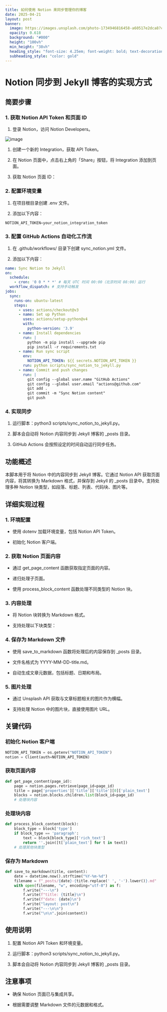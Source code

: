 ```yaml
---
title: 如何使用 Notion 来同步管理你的博客
date: 2025-04-21
layout: post
banner:
  image: https://images.unsplash.com/photo-1734946816458-a60517e2dca8?crop=entropy&cs=tinysrgb&fit=max&fm=jpg&ixid=M3w2OTIwMzJ8MHwxfHJhbmRvbXx8fHx8fHx8fDE3NDUyMDAwMDR8&ixlib=rb-4.0.3&q=80&w=1080
  opacity: 0.618
  background: "#000"
  height: "100vh"
  min_height: "38vh"
  heading_style: "font-size: 4.25em; font-weight: bold; text-decoration: underline"
  subheading_style: "color: gold"
---
```


# Notion 同步到 Jekyll 博客的实现方式

## 简要步骤

### 1. 获取 Notion API Token 和页面 ID

1. 登录 Notion，访问 Notion Developers。

![image](https://prod-files-secure.s3.us-west-2.amazonaws.com/a7a0cc5a-89b9-4cda-8686-1fba0ca52f40/d19c1afe-dea5-4312-9333-786b0ba83054/image.png?X-Amz-Algorithm=AWS4-HMAC-SHA256&X-Amz-Content-Sha256=UNSIGNED-PAYLOAD&X-Amz-Credential=ASIAZI2LB466URPNOTBD%2F20250421%2Fus-west-2%2Fs3%2Faws4_request&X-Amz-Date=20250421T014644Z&X-Amz-Expires=3600&X-Amz-Security-Token=IQoJb3JpZ2luX2VjECYaCXVzLXdlc3QtMiJHMEUCICru8XE3YGPV9c%2BrL7Tq0w9n%2Flm2p%2B06J2SNrTqFTVTRAiEAyLr5izJuEO%2FiricRIV9zeSZslqGYGddG0LdnMXP3MOoqiAQIr%2F%2F%2F%2F%2F%2F%2F%2F%2F%2F%2FARAAGgw2Mzc0MjMxODM4MDUiDPMYQE7Gd%2BY67EZMIyrcA7YS6KE3nEI04y%2BTRQcx9O%2FXQGDHtrIVMR14N9AyF7UTJnLc9vKyNH5MPuVKJqikHu82cNsRM5gDVkHNORWN2AGp2ihKey9I9Mxm3d8Bu1%2FfB5ufIWsdg94Xsq%2BrdunsKEPsehaGGswyK%2FiQ%2BEnIL%2B0vziPWkgqTTo%2FrCWoNNmIui0EbCMMkyDxhZd7dL4eg7XThyv31zeqDmscBEZ131p6TtKC4E13H%2BRZXZ9zcRZlKiBPtt%2FBeP0zEgmGGbjxkD5XLhxTaEuSBN6b0234b%2FwxfYyp%2F%2Fy7hTNcRtgvlERIrpaPsHKGTedOHQKe3Tm2TflrrWXaDpgGGWC3iueAAIoROeYLquwUdCqk4UsQ1XQJ1wXjBlJh8rWU6qhtLP7QWNAdA%2B4agWK4qQ4ZPbYtJTLRY%2BmeNI%2BaT04gqMIYFUOTG55zRrhDVxc5Ms9fPGssn5uTa5qs8SQgb8qFt0ZTkVF7hjQo5vBcyMkXFiClhkLkdCPqksTpLZAvOsxz2b35nyeC1gua06o8Hs8Jzo5TsgDEJOdRzvnN2KVtaU%2Bzk%2BPZxv4sNz3OiyS9nhQ9g4zBjmeeFkqzI%2BKmHDsDE5a3B7VFrZdITIGyzgd8YkHxP0mQl5VMQKT769fE2cSEIMMTblcAGOqUBvMqmerpr7eTQ%2B3hC1OKr74VDUuAZyhSz8yCgk%2Ft2CYZMsWHzsUFWMDJebXXKWpyVk5BXyufDt%2B26PWVxmmm9dGqoEb8jiKvqpEhkAE%2BX2nlxzPhP6ZOPTQVVZh8v99A3wquJpn6j6srkM%2FQHHRXt2JeHMVPxl%2BOwUEaYhSHUa8F6qqbmMsVlgca1HeUwQYzj3URoMNXpEidVYfS9JH%2BvSBAI9FaD&X-Amz-Signature=d19c89c7745eacf52b1116857d391ef5b328e5195141572c70c3ad573bbf3916&X-Amz-SignedHeaders=host&x-id=GetObject)

1. 创建一个新的 Integration，获取 API Token。

1. 在 Notion 页面中，点击右上角的「Share」按钮，将 Integration 添加到页面。

1. 获取 Notion 页面 ID：


### 2. 配置环境变量

1. 在项目根目录创建 .env 文件。

1. 添加以下内容：

```javascript
NOTION_API_TOKEN=your_notion_integration_token
```

### 3. 配置 GitHub Actions 自动化工作流

1. 在 .github/workflows/ 目录下创建 sync_notion.yml 文件。

1. 添加以下内容：

```yaml
name: Sync Notion to Jekyll
on:
  schedule:
    - cron: '0 0 * * *' # 每天 UTC 时间 00:00（北京时间 08:00）运行
  workflow_dispatch: # 支持手动触发
jobs:
  sync:
    runs-on: ubuntu-latest
    steps:
      - uses: actions/checkout@v3
      - name: Set up Python
        uses: actions/setup-python@v4
        with:
          python-version: '3.9'
      - name: Install dependencies
        run: |
          python -m pip install --upgrade pip
          pip install -r requirements.txt
      - name: Run sync script
        env:
          NOTION_API_TOKEN: ${{ secrets.NOTION_API_TOKEN }}
        run: python scripts/sync_notion_to_jekyll.py
      - name: Commit and push changes
        run: |
          git config --global user.name "GitHub Actions"
          git config --global user.email "actions@github.com"
          git add .
          git commit -m "Sync Notion content"
          git push
```

### 4. 实现同步

1. 运行脚本：python3 scripts/sync_notion_to_jekyll.py。

1. 脚本会自动将 Notion 内容同步到 Jekyll 博客的 _posts 目录。

1. GitHub Actions 会按照设定的时间自动运行同步任务。

## 功能概述

本脚本用于将 Notion 中的内容同步到 Jekyll 博客。它通过 Notion API 获取页面内容，将其转换为 Markdown 格式，并保存到 Jekyll 的 _posts 目录中。支持处理多种 Notion 块类型，如段落、标题、列表、代码块、图片等。

## 详细实现过程

### 1. 环境配置

- 使用 dotenv 加载环境变量，包括 Notion API Token。

- 初始化 Notion 客户端。

### 2. 获取 Notion 页面内容

- 通过 get_page_content 函数获取指定页面的内容。

- 递归处理子页面。

- 使用 process_block_content 函数处理不同类型的 Notion 块。

### 3. 内容处理

- 将 Notion 块转换为 Markdown 格式。

- 支持处理以下块类型：


### 4. 保存为 Markdown 文件

- 使用 save_to_markdown 函数将处理后的内容保存到 _posts 目录。

- 文件名格式为 YYYY-MM-DD-title.md。

- 自动生成文章元数据，包括标题、日期和布局。

### 5. 图片处理

- 通过 Unsplash API 获取与文章标题相关的图片作为横幅。

- 支持处理 Notion 中的图片块，直接使用图片 URL。

## 关键代码

### 初始化 Notion 客户端

```python
NOTION_API_TOKEN = os.getenv("NOTION_API_TOKEN")
notion = Client(auth=NOTION_API_TOKEN)
```

### 获取页面内容

```python
def get_page_content(page_id):
    page = notion.pages.retrieve(page_id=page_id)
    title = page['properties']['title']['title'][0]['plain_text']
    blocks = notion.blocks.children.list(block_id=page_id)
    # 处理块内容
```

### 处理块内容

```python
def process_block_content(block):
    block_type = block['type']
    if block_type == 'paragraph':
        text = block[block_type]['rich_text']
        return ''.join([t['plain_text'] for t in text])
    # 处理其他块类型
```

### 保存为 Markdown

```python
def save_to_markdown(title, content):
    date = datetime.now().strftime("%Y-%m-%d")
    filename = f"_posts/{date}-{title.replace(' ', '-').lower()}.md"
    with open(filename, "w", encoding="utf-8") as f:
        f.write("---\n")
        f.write(f"title: {title}\n")
        f.write(f"date: {date}\n")
        f.write("layout: post\n")
        f.write("---\n\n")
        f.write("\n\n".join(content))
```

## 使用说明

1. 配置 Notion API Token 和环境变量。

1. 运行脚本：python3 scripts/sync_notion_to_jekyll.py。

1. 脚本会自动将 Notion 内容同步到 Jekyll 博客的 _posts 目录。

## 注意事项

- 确保 Notion 页面已与集成共享。

- 根据需要调整 Markdown 文件的元数据和格式。